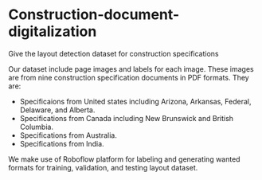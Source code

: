 # Construction-document-digitalization
Give the layout detection dataset for construction specifications

Our dataset include page images and labels for each image. These images are from nine construction specification documents in PDF formats. They are:

- Specificaions from United states including Arizona, Arkansas, Federal, Delaware, and Alberta.
- Specifications from Canada including New Brunswick and British Columbia.
- Specifications from Australia.
- Specifications from India.

We make use of Roboflow platform for labeling and generating wanted formats for training, validation, and testing layout dataset. 
